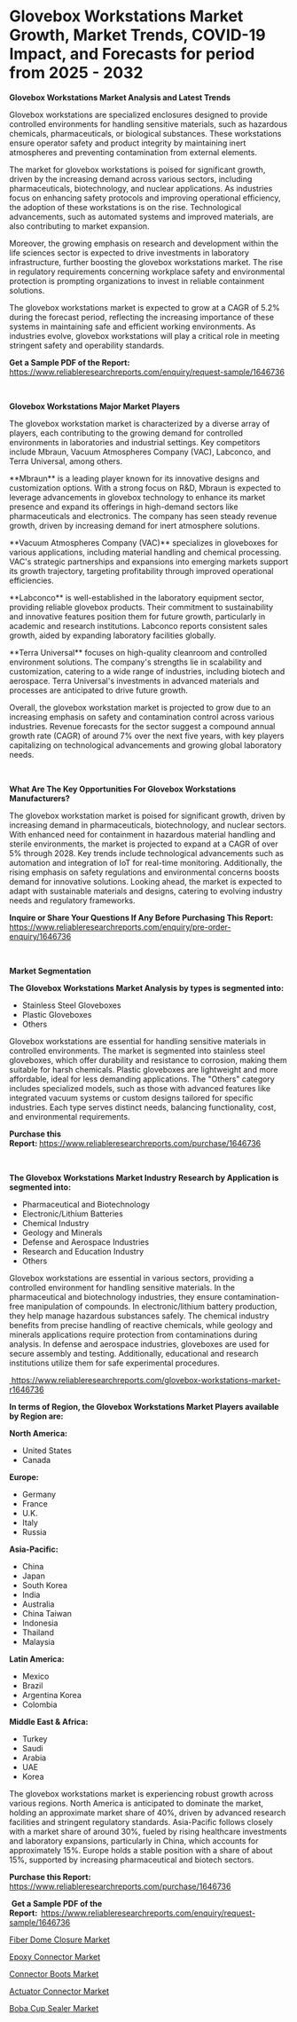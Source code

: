 <p><h1>Glovebox Workstations Market Growth, Market Trends, COVID-19 Impact, and Forecasts for period from 2025 - 2032</h1></p><p><strong>Glovebox Workstations Market Analysis and Latest Trends</strong></p>
<p><p>Glovebox workstations are specialized enclosures designed to provide controlled environments for handling sensitive materials, such as hazardous chemicals, pharmaceuticals, or biological substances. These workstations ensure operator safety and product integrity by maintaining inert atmospheres and preventing contamination from external elements.</p><p>The market for glovebox workstations is poised for significant growth, driven by the increasing demand across various sectors, including pharmaceuticals, biotechnology, and nuclear applications. As industries focus on enhancing safety protocols and improving operational efficiency, the adoption of these workstations is on the rise. Technological advancements, such as automated systems and improved materials, are also contributing to market expansion.</p><p>Moreover, the growing emphasis on research and development within the life sciences sector is expected to drive investments in laboratory infrastructure, further boosting the glovebox workstations market. The rise in regulatory requirements concerning workplace safety and environmental protection is prompting organizations to invest in reliable containment solutions.</p><p>The glovebox workstations market is expected to grow at a CAGR of 5.2% during the forecast period, reflecting the increasing importance of these systems in maintaining safe and efficient working environments. As industries evolve, glovebox workstations will play a critical role in meeting stringent safety and operability standards.</p></p>
<p><strong>Get a Sample PDF of the Report:&nbsp;</strong> <a href="https://www.reliableresearchreports.com/enquiry/request-sample/1646736?utm_campaign=7&utm_medium=2&utm_source=Github&utm_content=ia&utm_term=11042025&utm_id=glovebox-workstations">https://www.reliableresearchreports.com/enquiry/request-sample/1646736</a></p>
<p>&nbsp;</p>
<p><strong>Glovebox Workstations Major Market Players</strong></p>
<p><p>The glovebox workstation market is characterized by a diverse array of players, each contributing to the growing demand for controlled environments in laboratories and industrial settings. Key competitors include Mbraun, Vacuum Atmospheres Company (VAC), Labconco, and Terra Universal, among others.</p><p>**Mbraun** is a leading player known for its innovative designs and customization options. With a strong focus on R&D, Mbraun is expected to leverage advancements in glovebox technology to enhance its market presence and expand its offerings in high-demand sectors like pharmaceuticals and electronics. The company has seen steady revenue growth, driven by increasing demand for inert atmosphere solutions.</p><p>**Vacuum Atmospheres Company (VAC)** specializes in gloveboxes for various applications, including material handling and chemical processing. VAC's strategic partnerships and expansions into emerging markets support its growth trajectory, targeting profitability through improved operational efficiencies.</p><p>**Labconco** is well-established in the laboratory equipment sector, providing reliable glovebox products. Their commitment to sustainability and innovative features position them for future growth, particularly in academic and research institutions. Labconco reports consistent sales growth, aided by expanding laboratory facilities globally.</p><p>**Terra Universal** focuses on high-quality cleanroom and controlled environment solutions. The company's strengths lie in scalability and customization, catering to a wide range of industries, including biotech and aerospace. Terra Universal's investments in advanced materials and processes are anticipated to drive future growth.</p><p>Overall, the glovebox workstation market is projected to grow due to an increasing emphasis on safety and contamination control across various industries. Revenue forecasts for the sector suggest a compound annual growth rate (CAGR) of around 7% over the next five years, with key players capitalizing on technological advancements and growing global laboratory needs.</p></p>
<p>&nbsp;</p>
<p><strong>What Are The Key Opportunities For Glovebox Workstations Manufacturers?</strong></p>
<p><p>The glovebox workstation market is poised for significant growth, driven by increasing demand in pharmaceuticals, biotechnology, and nuclear sectors. With enhanced need for containment in hazardous material handling and sterile environments, the market is projected to expand at a CAGR of over 5% through 2028. Key trends include technological advancements such as automation and integration of IoT for real-time monitoring. Additionally, the rising emphasis on safety regulations and environmental concerns boosts demand for innovative solutions. Looking ahead, the market is expected to adapt with sustainable materials and designs, catering to evolving industry needs and regulatory frameworks.</p></p>
<p><strong>Inquire or Share Your Questions If Any Before Purchasing This Report:</strong> <a href="https://www.reliableresearchreports.com/enquiry/pre-order-enquiry/1646736?utm_campaign=7&utm_medium=2&utm_source=Github&utm_content=ia&utm_term=11042025&utm_id=glovebox-workstations">https://www.reliableresearchreports.com/enquiry/pre-order-enquiry/1646736</a></p>
<p>&nbsp;</p>
<p><strong>Market Segmentation</strong></p>
<p><strong>The Glovebox Workstations Market Analysis by types is segmented into:</strong></p>
<p><ul><li>Stainless Steel Gloveboxes</li><li>Plastic Gloveboxes</li><li>Others</li></ul></p>
<p><p>Glovebox workstations are essential for handling sensitive materials in controlled environments. The market is segmented into stainless steel gloveboxes, which offer durability and resistance to corrosion, making them suitable for harsh chemicals. Plastic gloveboxes are lightweight and more affordable, ideal for less demanding applications. The "Others" category includes specialized models, such as those with advanced features like integrated vacuum systems or custom designs tailored for specific industries. Each type serves distinct needs, balancing functionality, cost, and environmental requirements.</p></p>
<p><strong>Purchase this Report:&nbsp;</strong><a href="https://www.reliableresearchreports.com/purchase/1646736?utm_campaign=7&utm_medium=2&utm_source=Github&utm_content=ia&utm_term=11042025&utm_id=glovebox-workstations">https://www.reliableresearchreports.com/purchase/1646736</a></p>
<p>&nbsp;</p>
<p><strong>The Glovebox Workstations Market Industry Research by Application is segmented into:</strong></p>
<p><ul><li>Pharmaceutical and Biotechnology</li><li>Electronic/Lithium Batteries</li><li>Chemical Industry</li><li>Geology and Minerals</li><li>Defense and Aerospace Industries</li><li>Research and Education Industry</li><li>Others</li></ul></p>
<p><p>Glovebox workstations are essential in various sectors, providing a controlled environment for handling sensitive materials. In the pharmaceutical and biotechnology industries, they ensure contamination-free manipulation of compounds. In electronic/lithium battery production, they help manage hazardous substances safely. The chemical industry benefits from precise handling of reactive chemicals, while geology and minerals applications require protection from contaminations during analysis. In defense and aerospace industries, gloveboxes are used for secure assembly and testing. Additionally, educational and research institutions utilize them for safe experimental procedures.</p></p>
<p><a href="https://www.reliableresearchreports.com/glovebox-workstations-market-r1646736?utm_campaign=7&utm_medium=2&utm_source=Github&utm_content=ia&utm_term=11042025&utm_id=glovebox-workstations">&nbsp;https://www.reliableresearchreports.com/glovebox-workstations-market-r1646736</a></p>
<p><strong>In terms of Region, the Glovebox Workstations Market Players available by Region are:</strong></p>
<p>
    <p> <strong> North America: </strong>
        <ul>
            <li>United States</li>
            <li>Canada</li>
        </ul>
        </p> 
    <p> <strong> Europe: </strong>
        <ul>
            <li>Germany</li>
            <li>France</li>
            <li>U.K.</li>
            <li>Italy</li>
            <li>Russia</li>
        </ul>
        </p> 
    <p> <strong> Asia-Pacific: </strong>
        <ul>
            <li>China</li>
            <li>Japan</li>
            <li>South Korea</li>
            <li>India</li>
            <li>Australia</li>
            <li>China Taiwan</li>
            <li>Indonesia</li>
            <li>Thailand</li>
            <li>Malaysia</li>
        </ul>
        </p> 
    <p> <strong> Latin America: </strong>
        <ul>
            <li>Mexico</li>
            <li>Brazil</li>
            <li>Argentina Korea</li>
            <li>Colombia</li>
        </ul>
        </p> 
    <p> <strong> Middle East & Africa: </strong>
        <ul>
            <li>Turkey</li>
            <li>Saudi</li>
            <li>Arabia</li>
            <li>UAE</li>
            <li>Korea</li>
        </ul>
    </p>
    </p>
<p><p>The glovebox workstations market is experiencing robust growth across various regions. North America is anticipated to dominate the market, holding an approximate market share of 40%, driven by advanced research facilities and stringent regulatory standards. Asia-Pacific follows closely with a market share of around 30%, fueled by rising healthcare investments and laboratory expansions, particularly in China, which accounts for approximately 15%. Europe holds a stable position with a share of about 15%, supported by increasing pharmaceutical and biotech sectors.</p></p>
<p><strong>Purchase this Report: </strong><a href="https://www.reliableresearchreports.com/purchase/1646736?utm_campaign=7&utm_medium=2&utm_source=Github&utm_content=ia&utm_term=11042025&utm_id=glovebox-workstations">https://www.reliableresearchreports.com/purchase/1646736</a></p>
<p>&nbsp;<strong>Get a Sample PDF of the Report:&nbsp;&nbsp;</strong><a href="https://www.reliableresearchreports.com/enquiry/request-sample/1646736?utm_campaign=7&utm_medium=2&utm_source=Github&utm_content=ia&utm_term=11042025&utm_id=glovebox-workstations">https://www.reliableresearchreports.com/enquiry/request-sample/1646736</a></p>
<p><strong></strong></p>
<p><p><a href="https://github.com/botocniveda/Market-Research-Report-List-1/blob/main/fiber-dome-closure-market.md?utm_campaign=7&utm_medium=2&utm_source=Github&utm_content=ia&utm_term=11042025&utm_id=glovebox-workstations">Fiber Dome Closure Market</a></p><p><a href="https://github.com/kuciakkukalo/Market-Research-Report-List-1/blob/main/epoxy-connector-market.md?utm_campaign=7&utm_medium=2&utm_source=Github&utm_content=ia&utm_term=11042025&utm_id=glovebox-workstations">Epoxy Connector Market</a></p><p><a href="https://github.com/taffouasaoka/Market-Research-Report-List-1/blob/main/connector-boots-market.md?utm_campaign=7&utm_medium=2&utm_source=Github&utm_content=ia&utm_term=11042025&utm_id=glovebox-workstations">Connector Boots Market</a></p><p><a href="https://github.com/danitkeavyx7/Market-Research-Report-List-1/blob/main/actuator-connector-market.md?utm_campaign=7&utm_medium=2&utm_source=Github&utm_content=ia&utm_term=11042025&utm_id=glovebox-workstations">Actuator Connector Market</a></p><p><a href="https://github.com/cordaysamaya/Market-Research-Report-List-1/blob/main/boba-cup-sealer-market.md?utm_campaign=7&utm_medium=2&utm_source=Github&utm_content=ia&utm_term=11042025&utm_id=glovebox-workstations">Boba Cup Sealer Market</a></p></p>